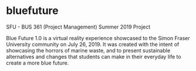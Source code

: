 # bluefuture
SFU - BUS 361 (Project Management) Summer 2019 Project

Blue Future 1.0 is a virtual reality experience showcased to the Simon Fraser University community on July 26, 2019. It was created with the intent of showcasing the horrors of marine waste, and to present sustainable alternatives and changes that students can make in their everyday life to create a more blue future.
